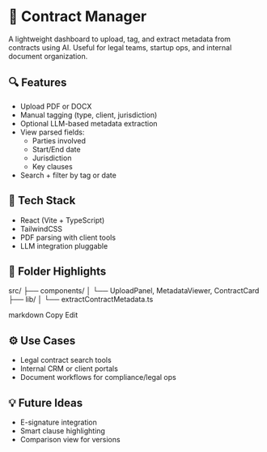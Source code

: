 # 📑 Contract Manager

A lightweight dashboard to upload, tag, and extract metadata from contracts using AI. Useful for legal teams, startup ops, and internal document organization.

## 🔍 Features

- Upload PDF or DOCX
- Manual tagging (type, client, jurisdiction)
- Optional LLM-based metadata extraction
- View parsed fields:
  - Parties involved
  - Start/End date
  - Jurisdiction
  - Key clauses
- Search + filter by tag or date

## 🧱 Tech Stack

- React (Vite + TypeScript)
- TailwindCSS
- PDF parsing with client tools
- LLM integration pluggable

## 📁 Folder Highlights

src/
├── components/
│ └── UploadPanel, MetadataViewer, ContractCard
├── lib/
│ └── extractContractMetadata.ts

markdown
Copy
Edit

## ⚙️ Use Cases

- Legal contract search tools  
- Internal CRM or client portals  
- Document workflows for compliance/legal ops

## 💡 Future Ideas

- E-signature integration  
- Smart clause highlighting  
- Comparison view for versions
